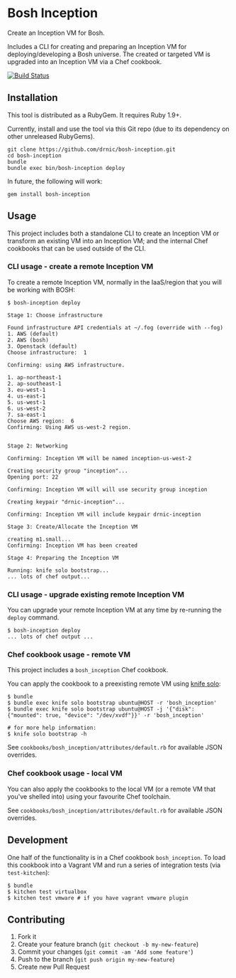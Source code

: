 # Bosh Inception

Create an Inception VM for Bosh.

Includes a CLI for creating and preparing an Inception VM for deploying/developing a Bosh universe. The created or targeted VM is upgraded into an Inception VM via a Chef cookbook.

[![Build Status](https://travis-ci.org/drnic/bosh-inception.png?branch=master)](https://travis-ci.org/drnic/bosh-inception)

## Installation

This tool is distributed as a RubyGem. It requires Ruby 1.9+.

Currently, install and use the tool via this Git repo (due to its dependency on other unreleased RubyGems).

```
git clone https://github.com/drnic/bosh-inception.git
cd bosh-inception
bundle
bundle exec bin/bosh-inception deploy
```

In future, the following will work:

```
gem install bosh-inception
```

## Usage

This project includes both a standalone CLI to create an Inception VM or transform an existing VM into an Inception VM; and the internal Chef cookbooks that can be used outside of the CLI.

### CLI usage - create a remote Inception VM

To create a remote Inception VM, normally in the IaaS/region that you will be working with BOSH:

```
$ bosh-inception deploy

Stage 1: Choose infrastructure

Found infrastructure API credentials at ~/.fog (override with --fog)
1. AWS (default)
2. AWS (bosh)
3. Openstack (default)
Choose infrastructure:  1

Confirming: using AWS infrastructure.

1. ap-northeast-1
2. ap-southeast-1
3. eu-west-1
4. us-east-1
5. us-west-1
6. us-west-2
7. sa-east-1
Choose AWS region:  6
Confirming: Using AWS us-west-2 region.


Stage 2: Networking

Confirming: Inception VM will be named inception-us-west-2

Creating security group "inception"...
Opening port: 22

Confirming: Inception VM will will use security group inception

Creating keypair "drnic-inception"...

Confirming: Inception VM will include keypair drnic-inception

Stage 3: Create/Allocate the Inception VM

creating m1.small...
Confirming: Inception VM has been created

Stage 4: Preparing the Inception VM

Running: knife solo bootstrap...
... lots of chef output...

```

### CLI usage - upgrade existing remote Inception VM

You can upgrade your remote Inception VM at any time by re-running the `deploy` command.

```
$ bosh-inception deploy
... lots of chef output ...
```


### Chef cookbook usage - remote VM

This project includes a `bosh_inception` Chef cookbook.

You can apply the cookbook to a preexisting remote VM using [knife solo](http://matschaffer.github.io/knife-solo/ "knife-solo"):

```
$ bundle
$ bundle exec knife solo bootstrap ubuntu@HOST -r 'bosh_inception'
$ bundle exec knife solo bootstrap ubuntu@HOST -j '{"disk": {"mounted": true, "device": "/dev/xvdf"}}' -r 'bosh_inception'

# for more help information:
$ knife solo bootstrap -h
```

See `cookbooks/bosh_inception/attributes/default.rb` for available JSON overrides.

### Chef cookbook usage - local VM

You can also apply the cookbooks to the local VM (or a remote VM that you've shelled into) using your favourite Chef toolchain.

See `cookbooks/bosh_inception/attributes/default.rb` for available JSON overrides.

## Development

One half of the functionality is in a Chef cookbook `bosh_inception`. To load this cookbook into a Vagrant VM and run a series of integration tests (via `test-kitchen`):

```
$ bundle
$ kitchen test virtualbox
$ kitchen test vmware # if you have vagrant vmware plugin
```

## Contributing

1. Fork it
2. Create your feature branch (`git checkout -b my-new-feature`)
3. Commit your changes (`git commit -am 'Add some feature'`)
4. Push to the branch (`git push origin my-new-feature`)
5. Create new Pull Request
